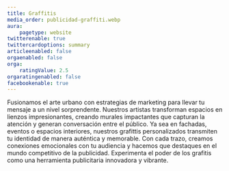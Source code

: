 ```yaml
---
title: Graffitis
media_order: publicidad-graffiti.webp
aura:
    pagetype: website
twitterenable: true
twittercardoptions: summary
articleenabled: false
orgaenabled: false
orga:
    ratingValue: 2.5
orgaratingenabled: false
facebookenable: true
---
```


Fusionamos el arte urbano con estrategias de marketing para llevar tu mensaje a un nivel sorprendente. Nuestros artistas transforman espacios en lienzos impresionantes, creando murales impactantes que capturan la atención y generan conversación entre el público. Ya sea en fachadas, eventos o espacios interiores, nuestros grafittis personalizados transmiten tu identidad de manera auténtica y memorable. Con cada trazo, creamos conexiones emocionales con tu audiencia y hacemos que destaques en el mundo competitivo de la publicidad. Experimenta el poder de los grafitis como una herramienta publicitaria innovadora y vibrante.